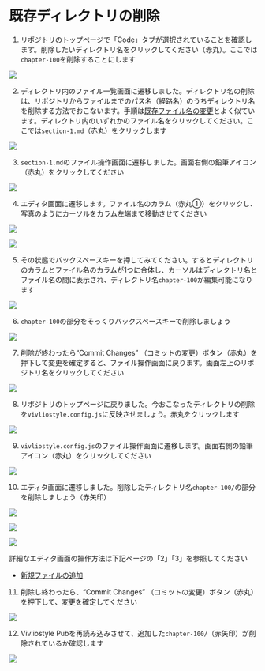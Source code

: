 # 既存ディレクトリの削除

1. リポジトリのトップページで「Code」タブが選択されていることを確認します。削除したいディレクトリ名をクリックしてください（赤丸）。ここでは`chapter-100`を削除することにします

![ ](images/directory-operations/delete-an-existing-directory/fig-1.png)

2. ディレクトリ内のファイル一覧画面に遷移しました。ディレクトリ名の削除は、リポジトリからファイルまでのパス名（経路名）のうちディレクトリ名を削除する方法でおこないます。手順は[既存ファイル名の変更](/ja/file-operation/renaming-an-existing-file.md)とよく似ています。ディレクトリ内のいずれかのファイル名をクリックしてください。ここでは`section-1.md`（赤丸）をクリックします

![ ](images/directory-operations/delete-an-existing-directory/fig-2.png)

3. `section-1.md`のファイル操作画面に遷移しました。画面右側の鉛筆アイコン（赤丸）をクリックしてください

![ ](images/directory-operations/delete-an-existing-directory/fig-3.png)

4. エディタ画面に遷移します。ファイル名のカラム（赤丸①）をクリックし、写真のようにカーソルをカラム左端まで移動させてください

![ ](images/directory-operations/delete-an-existing-directory/fig-4.png)

![ ](images/directory-operations/delete-an-existing-directory/fig-4a.png)

5. その状態でバックスペースキーを押してみてください。するとディレクトリのカラムとファイル名のカラムが1つに合体し、カーソルはディレクトリ名とファイル名の間に表示され、ディレクトリ名`chapter-100`が編集可能になります

![ ](images/directory-operations/delete-an-existing-directory/fig-5a.png)

6. `chapter-100`の部分をそっくりバックスペースキーで削除しましょう

![ ](images/directory-operations/delete-an-existing-directory/fig-6a.png)

7. 削除が終わったら“Commit Changes” （コミットの変更）ボタン（赤丸）を押下して変更を確定すると、ファイル操作画面に戻ります。画面左上のリポジトリ名をクリックしてください

![ ](images/directory-operations/delete-an-existing-directory/fig-7.png)

8. リポジトリのトップページに戻りました。今おこなったディレクトリの削除を`vivliostyle.config.js`に反映させましょう。赤丸をクリックします

![ ](images/directory-operations/delete-an-existing-directory/fig-8.png)

9. `vivliostyle.config.js`のファイル操作画面に遷移します。画面右側の鉛筆アイコン（赤丸）をクリックしてください

![ ](images/directory-operations/delete-an-existing-directory/fig-9.png)

10. エディタ画面に遷移しました。削除したディレクトリ名`chapter-100/`の部分を削除しましょう（赤矢印）

![ ](images/directory-operations/delete-an-existing-directory/fig-10.png)

![ ](images/directory-operations/delete-an-existing-directory/fig-10a.png)

![ ](images/directory-operations/delete-an-existing-directory/fig-11a.png)

詳細なエディタ画面の操作方法は下記ページの「2」「3」を参照してください

- [新規ファイルの追加](/ja/file-operation/adding-a-new-file.md)


11. 削除し終わったら、“Commit Changes” （コミットの変更）ボタン（赤丸）を押下して、変更を確定してください

![ ](images/directory-operations/delete-an-existing-directory/fig-11.png)

12. Vivliostyle Pubを再読み込みさせて、追加した`chapter-100/`（赤矢印）が削除されているか確認します

![ ](images/directory-operations/delete-an-existing-directory/fig-12.png)